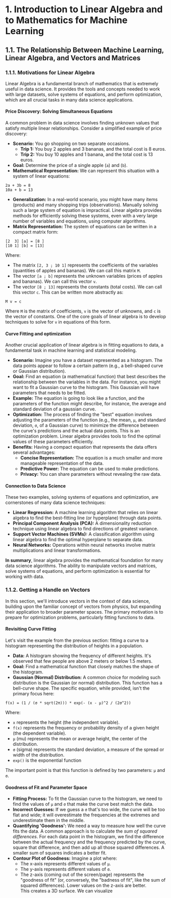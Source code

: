 # 1. Introduction to Linear Algebra and to Mathematics for Machine Learning

## 1.1. The Relationship Between Machine Learning, Linear Algebra, and Vectors and Matrices

### 1.1.1. Motivations for Linear Algebra

Linear Algebra is a fundamental branch of mathematics that is extremely useful in data science. It provides the tools and concepts needed to work with large datasets, solve systems of equations, and perform optimization, which are all crucial tasks in many data science applications.

#### Price Discovery: Solving Simultaneous Equations
A common problem in data science involves finding unknown values that satisfy multiple linear relationships. Consider a simplified example of price discovery:
* **Scenario:** You go shopping on two separate occasions.
    * **Trip 1:** You buy 2 apples and 3 bananas, and the total cost is 8 euros.
    * **Trip 2:** You buy 10 apples and 1 banana, and the total cost is 13 euros.
* **Goal:** Determine the price of a single apple (`a`) and (`b`).
* **Mathematical Representation:** We can represent this situation with a system of linear equations:
```
2a + 3b = 8
10a + b = 13
```
* **Generalization:** In a real-world scenario, you might have many items (products) and many shopping trips (observations). Manually solving such a large system of equation is impractical. Linear algebra provides methods for efficiently solving these systems, even with a very large number of variables and equations, using computer algorithms.
* **Matrix Representation:** The system of equations can be written in a compact matrix form:
```
[2  3] [a] = [8 ]
[10 1] [b] = [13]
```
Where:
* The matrix `[2, 3 ; 10 1]` represents the coefficients of the variables (quantities of apples and bananas). We can call this matrix `M`.
* The vector `[a ; b]` represents the unknown variables (prices of apples and bananas). We can call this vector `v`.
* The vector `[8 ; 13]` represents the constants (total costs). We can call this vector `c`.
This can be written more abstractly as:
```
M v = c
```
Where `M` is the matrix of coefficients, `v` is the vector of unknowns, and `c` is the vector of constants. One of the core goals of linear algebra is to develop techniques to solve for `v` in equations of this form.

#### Curve Fitting and optimization

Another crucial application of linear algebra is in fitting equations to data, a fundamental task in machine learning and statistical modeling.
* **Scenario:** Imagine you have a dataset represented as a histogram. The data points appear to follow a certain pattern (e.g., a bell-shaped curve or Gaussian distribution).
* **Goal:** Find an equation (a mathematical function) that best describes the relationship between the variables in the data. For instance, you might want to fit a Gaussian curve to the histogram. This Gaussian will have parameters that needs to be fitted.
* **Example:** The equation is going to look like a function, and the parameters of the function might describe, for instance, the average and standard deviation of a gaussian curve.
* **Optimization:** The process of finding the "best" equation involves adjusting the parameters of the function (e.g., the mean, `μ`, and standard deviation, `σ`, of a Gaussian curve) to minimize the difference between the curve's predictions and the actual data points. This is an optimization problem. Linear algebra provides tools to find the optimal values of these parameters efficiently.
* **Benefits:** Having a compact equation that represents the data offers several advantages:
    * **Concise Representation:** The equation is a much smaller and more manageable representation of the data.
    * **Predictive Power:** The equation can be used to make predictions.
    * **Privacy:** You can share parameters without revealing the raw data.

#### Connection to Data Science

These two examples, solving systems of equations and optimization, are cornerstones of many data science techniques:
* **Linear Regression:** A machine learning algorithm that relies on linear algebra to find the best-fitting line (or hyperplane) through data points.
* **Principal Component Analysis (PCA):** A dimensionality reduction technique using linear algebra to find directions of greatest variance.
* **Support Vector Machines (SVMs):** A classification algorithm using linear algebra to find the optimal hyperplane to separate data.
* **Neural Networks:** Operations within neural networks involve matrix multiplications and linear transformations.

**In summary**, linear algebra provides the mathematical foundation for many data science algorithms. The ability to manipulate vectors and matrices, solve systems of equations, and perform optimization is essential for working with data.

### 1.1.2. Getting a Handle on Vectors

In this section, we'll introduce vectors in the context of data science, building upon the familiar concept of vectors from physics, but expanding their application to broader parameter spaces. The primary motivation is to prepare for optimization problems, particularly fitting functions to data.


#### Revisiting Curve Fitting
Let's visit the example from the previous section: fitting a curve to a histogram representing the distribution of heights in a population.
* **Data:** A histogram showing the frequency of different heights. It's observed that few people are above 2 meters or below 1.5 meters.
* **Goal:** Find a mathematical function that closely matches the shape of the histogram. 
* **Gaussian (Normal) Distribution:** A common choice for modeling such distribution is the Gaussian (or normal) distribution. This function has a bell-curve shape. The specific equation, while provided, isn't the primary focus here:
```
f(x) = (1 / (σ * sqrt(2π))) * exp(- (x - μ)^2 / (2σ^2))
```
Where:
* `x` represents the height (the independent variable).
* `f(x)` represents the frequency or probability density of a given height (the dependent variable).
* `μ` (mu) represents the mean or average height, the center of the distribution.
* `σ` (sigma) represents the standard deviation, a measure of the spread or width of the distribution.
* `exp()` is the exponential function

The important point is that this function is defined by two parameters: `μ` and `σ`.

#### Goodness of Fit and Parameter Space
* **Fitting Process:** To fit the Gaussian curve to the histogram, we need to find the values of `μ` and `σ` that make the curve best match the data.
* **Incorrect Guesses:** If we guess a `σ` that's too wide, the curve will be too flat and wide; it will overestimate the frequencies at the extremes and underestimate them in the middle.
* **Quantifying 'Goodness':** We need a way to measure how well the curve fits the data. A common approach is to calculate the _sum of squared differences_. For each data point in the histogram, we find the difference between the actual frequency and the frequency predicted by the curve, square that difference, and then add up all those squared differences. A smaller sum of squares indicates a better fit.
* **Contour Plot of Goodness:** Imagine a plot where:
    * The x-axis represents different values of `μ`.
    * The y-axis represents different values of `σ`.
    * The z-axis (coming out of the screen/page) represents the "goodness of fit" (or, conversely, the "badness of fit", like the sum of squared differences). Lower values on the z-axis are better.  
    This creates a 3D surface. We can visualize